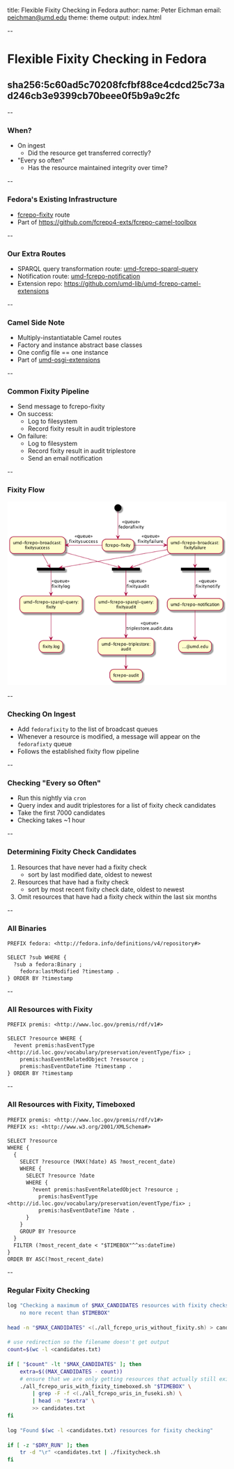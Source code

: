 title: Flexible Fixity Checking in Fedora
author:
  name: Peter Eichman
  email: peichman@umd.edu
theme: theme
output: index.html

--

# Flexible Fixity Checking in Fedora

## sha256:5c60ad5c70208fcfbf88ce4cdcd25c73ad246cb3e9399cb70beee0f5b9a9c2fc

--

### When?

- On ingest
  - Did the resource get transferred correctly?
- "Every so often"
  - Has the resource maintained integrity over time?

--

### Fedora's Existing Infrastructure

- [fcrepo-fixity](https://github.com/fcrepo4-exts/fcrepo-camel-toolbox/tree/master/fcrepo-fixity) route
- Part of <https://github.com/fcrepo4-exts/fcrepo-camel-toolbox>

--

### Our Extra Routes

- SPARQL query transformation route: [umd-fcrepo-sparql-query](https://github.com/umd-lib/umd-fcrepo-camel-extensions/tree/develop/umd-fcrepo-sparql-query)
- Notification route: [umd-fcrepo-notification](https://github.com/umd-lib/umd-fcrepo-camel-extensions/tree/develop/umd-fcrepo-notification)
- Extension repo: <https://github.com/umd-lib/umd-fcrepo-camel-extensions>

--

### Camel Side Note

- Multiply-instantiatable Camel routes
- Factory and instance abstract base classes
- One config file == one instance
- Part of [umd-osgi-extensions](https://github.com/umd-lib/umd-fcrepo-camel-extensions/tree/develop/umd-osgi-extensions)

--

### Common Fixity Pipeline

- Send message to fcrepo-fixity
- On success:
  - Log to filesystem
  - Record fixity result in audit triplestore
- On failure:
  - Log to filesystem
  - Record fixity result in audit triplestore
  - Send an email notification

--

### Fixity Flow

![fixity-flow.png](fixity-flow.png)

--

### Checking On Ingest

- Add `fedorafixity` to the list of broadcast queues
- Whenever a resource is modified, a message will appear on the `fedorafixty` queue
- Follows the established fixity flow pipeline

--

### Checking "Every so Often"

- Run this nightly via `cron`
- Query index and audit triplestores for a list of fixity check candidates
- Take the first 7000 candidates
- Checking takes ~1 hour

--

### Determining Fixity Check Candidates

1. Resources that have never had a fixity check
    * sort by last modified date, oldest to newest
2. Resources that have had a fixity check
    * sort by most recent fixity check date, oldest to newest
3. Omit resources that have had a fixity check within the last six months

--

### All Binaries

```
PREFIX fedora: <http://fedora.info/definitions/v4/repository#>

SELECT ?sub WHERE {
  ?sub a fedora:Binary ; 
    fedora:lastModified ?timestamp .
} ORDER BY ?timestamp
```

--

### All Resources with Fixity

```
PREFIX premis: <http://www.loc.gov/premis/rdf/v1#> 

SELECT ?resource WHERE {
  ?event premis:hasEventType <http://id.loc.gov/vocabulary/preservation/eventType/fix> ;
    premis:hasEventRelatedObject ?resource ;
    premis:hasEventDateTime ?timestamp .
} ORDER BY ?timestamp
```

--

### All Resources with Fixity, Timeboxed

```
PREFIX premis: <http://www.loc.gov/premis/rdf/v1#>
PREFIX xs: <http://www.w3.org/2001/XMLSchema#>

SELECT ?resource
WHERE {
  {
    SELECT ?resource (MAX(?date) AS ?most_recent_date)
    WHERE {
      SELECT ?resource ?date
      WHERE {
        ?event premis:hasEventRelatedObject ?resource ;
          premis:hasEventType <http://id.loc.gov/vocabulary/preservation/eventType/fix> ;
          premis:hasEventDateTime ?date .
      }
    }
    GROUP BY ?resource
  }
  FILTER (?most_recent_date < "$TIMEBOX"^^xs:dateTime)
}
ORDER BY ASC(?most_recent_date)
```

--

### Regular Fixity Checking

```bash
log "Checking a maximum of $MAX_CANDIDATES resources with fixity checks \
    no more recent than $TIMEBOX"

head -n "$MAX_CANDIDATES" <(./all_fcrepo_uris_without_fixity.sh) > candidates.txt

# use redirection so the filename doesn't get output
count=$(wc -l <candidates.txt)

if [ "$count" -lt "$MAX_CANDIDATES" ]; then
    extra=$((MAX_CANDIDATES - count))
    # ensure that we are only getting resources that actually still exist
    ./all_fcrepo_uris_with_fixity_timeboxed.sh "$TIMEBOX" \
        | grep -F -f <(./all_fcrepo_uris_in_fuseki.sh) \
        | head -n "$extra" \
        >> candidates.txt
fi

log "Found $(wc -l <candidates.txt) resources for fixity checking"

if [ -z "$DRY_RUN" ]; then
    tr -d "\r" <candidates.txt | ./fixitycheck.sh
fi
```